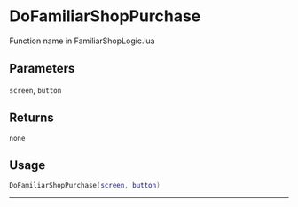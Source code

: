 # DoFamiliarShopPurchase
Function name in FamiliarShopLogic.lua
## Parameters
`screen`, `button`
## Returns
`none`
## Usage
```lua
DoFamiliarShopPurchase(screen, button)
```
---
